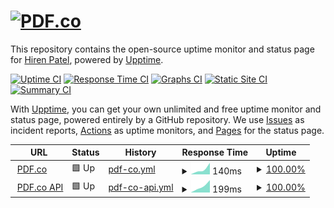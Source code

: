 # [![PDF.co](https://s29840.pcdn.co/wp-content/uploads/2020/06/logo.png)](https://pdf.co)

This repository contains the open-source uptime monitor and status page for [Hiren Patel](https://demo.upptime.js.org), powered by [Upptime](https://github.com/upptime/upptime).

[![Uptime CI](https://github.com/hiren-byte/pdfco-status/workflows/Uptime%20CI/badge.svg)](https://github.com/hiren-byte/pdfco-status/actions?query=workflow%3A%22Uptime+CI%22)
[![Response Time CI](https://github.com/hiren-byte/pdfco-status/workflows/Response%20Time%20CI/badge.svg)](https://github.com/hiren-byte/pdfco-status/actions?query=workflow%3A%22Response+Time+CI%22)
[![Graphs CI](https://github.com/hiren-byte/pdfco-status/workflows/Graphs%20CI/badge.svg)](https://github.com/hiren-byte/pdfco-status/actions?query=workflow%3A%22Graphs+CI%22)
[![Static Site CI](https://github.com/hiren-byte/pdfco-status/workflows/Static%20Site%20CI/badge.svg)](https://github.com/hiren-byte/pdfco-status/actions?query=workflow%3A%22Static+Site+CI%22)
[![Summary CI](https://github.com/hiren-byte/pdfco-status/workflows/Summary%20CI/badge.svg)](https://github.com/hiren-byte/pdfco-status/actions?query=workflow%3A%22Summary+CI%22)

With [Upptime](https://upptime.js.org), you can get your own unlimited and free uptime monitor and status page, powered entirely by a GitHub repository. We use [Issues](https://github.com/hiren-byte/pdfco-status/issues) as incident reports, [Actions](https://github.com/hiren-byte/pdfco-status/actions) as uptime monitors, and [Pages](https://demo.upptime.js.org) for the status page.

<!--start: status pages-->
<!-- This summary is generated by Upptime (https://github.com/upptime/upptime) -->
<!-- Do not edit this manually, your changes will be overwritten -->
<!-- prettier-ignore -->
| URL | Status | History | Response Time | Uptime |
| --- | ------ | ------- | ------------- | ------ |
| <img alt="" src="https://s29840.pcdn.co/wp-content/uploads/2020/06/144.png" height="13"> [PDF.co](https://pdf.co) | 🟩 Up | [pdf-co.yml](https://github.com/hiren-byte/pdfco-status/commits/HEAD/history/pdf-co.yml) | <details><summary><img alt="Response time graph" src="./graphs/pdf-co/response-time-week.png" height="20"> 140ms</summary><br><a href="https://demo.upptime.js.org/history/pdf-co"><img alt="Response time 140" src="https://img.shields.io/endpoint?url=https%3A%2F%2Fraw.githubusercontent.com%2Fhiren-byte%2Fpdfco-status%2FHEAD%2Fapi%2Fpdf-co%2Fresponse-time.json"></a><br><a href="https://demo.upptime.js.org/history/pdf-co"><img alt="24-hour response time 140" src="https://img.shields.io/endpoint?url=https%3A%2F%2Fraw.githubusercontent.com%2Fhiren-byte%2Fpdfco-status%2FHEAD%2Fapi%2Fpdf-co%2Fresponse-time-day.json"></a><br><a href="https://demo.upptime.js.org/history/pdf-co"><img alt="7-day response time 140" src="https://img.shields.io/endpoint?url=https%3A%2F%2Fraw.githubusercontent.com%2Fhiren-byte%2Fpdfco-status%2FHEAD%2Fapi%2Fpdf-co%2Fresponse-time-week.json"></a><br><a href="https://demo.upptime.js.org/history/pdf-co"><img alt="30-day response time 140" src="https://img.shields.io/endpoint?url=https%3A%2F%2Fraw.githubusercontent.com%2Fhiren-byte%2Fpdfco-status%2FHEAD%2Fapi%2Fpdf-co%2Fresponse-time-month.json"></a><br><a href="https://demo.upptime.js.org/history/pdf-co"><img alt="1-year response time 140" src="https://img.shields.io/endpoint?url=https%3A%2F%2Fraw.githubusercontent.com%2Fhiren-byte%2Fpdfco-status%2FHEAD%2Fapi%2Fpdf-co%2Fresponse-time-year.json"></a></details> | <details><summary><a href="https://demo.upptime.js.org/history/pdf-co">100.00%</a></summary><a href="https://demo.upptime.js.org/history/pdf-co"><img alt="All-time uptime 100.00%" src="https://img.shields.io/endpoint?url=https%3A%2F%2Fraw.githubusercontent.com%2Fhiren-byte%2Fpdfco-status%2FHEAD%2Fapi%2Fpdf-co%2Fuptime.json"></a><br><a href="https://demo.upptime.js.org/history/pdf-co"><img alt="24-hour uptime 100.00%" src="https://img.shields.io/endpoint?url=https%3A%2F%2Fraw.githubusercontent.com%2Fhiren-byte%2Fpdfco-status%2FHEAD%2Fapi%2Fpdf-co%2Fuptime-day.json"></a><br><a href="https://demo.upptime.js.org/history/pdf-co"><img alt="7-day uptime 100.00%" src="https://img.shields.io/endpoint?url=https%3A%2F%2Fraw.githubusercontent.com%2Fhiren-byte%2Fpdfco-status%2FHEAD%2Fapi%2Fpdf-co%2Fuptime-week.json"></a><br><a href="https://demo.upptime.js.org/history/pdf-co"><img alt="30-day uptime 100.00%" src="https://img.shields.io/endpoint?url=https%3A%2F%2Fraw.githubusercontent.com%2Fhiren-byte%2Fpdfco-status%2FHEAD%2Fapi%2Fpdf-co%2Fuptime-month.json"></a><br><a href="https://demo.upptime.js.org/history/pdf-co"><img alt="1-year uptime 100.00%" src="https://img.shields.io/endpoint?url=https%3A%2F%2Fraw.githubusercontent.com%2Fhiren-byte%2Fpdfco-status%2FHEAD%2Fapi%2Fpdf-co%2Fuptime-year.json"></a></details>
| <img alt="" src="https://s29840.pcdn.co/wp-content/uploads/2020/06/144.png" height="13"> [PDF.co API](https://app.pdf.co) | 🟩 Up | [pdf-co-api.yml](https://github.com/hiren-byte/pdfco-status/commits/HEAD/history/pdf-co-api.yml) | <details><summary><img alt="Response time graph" src="./graphs/pdf-co-api/response-time-week.png" height="20"> 199ms</summary><br><a href="https://demo.upptime.js.org/history/pdf-co-api"><img alt="Response time 199" src="https://img.shields.io/endpoint?url=https%3A%2F%2Fraw.githubusercontent.com%2Fhiren-byte%2Fpdfco-status%2FHEAD%2Fapi%2Fpdf-co-api%2Fresponse-time.json"></a><br><a href="https://demo.upptime.js.org/history/pdf-co-api"><img alt="24-hour response time 199" src="https://img.shields.io/endpoint?url=https%3A%2F%2Fraw.githubusercontent.com%2Fhiren-byte%2Fpdfco-status%2FHEAD%2Fapi%2Fpdf-co-api%2Fresponse-time-day.json"></a><br><a href="https://demo.upptime.js.org/history/pdf-co-api"><img alt="7-day response time 199" src="https://img.shields.io/endpoint?url=https%3A%2F%2Fraw.githubusercontent.com%2Fhiren-byte%2Fpdfco-status%2FHEAD%2Fapi%2Fpdf-co-api%2Fresponse-time-week.json"></a><br><a href="https://demo.upptime.js.org/history/pdf-co-api"><img alt="30-day response time 199" src="https://img.shields.io/endpoint?url=https%3A%2F%2Fraw.githubusercontent.com%2Fhiren-byte%2Fpdfco-status%2FHEAD%2Fapi%2Fpdf-co-api%2Fresponse-time-month.json"></a><br><a href="https://demo.upptime.js.org/history/pdf-co-api"><img alt="1-year response time 199" src="https://img.shields.io/endpoint?url=https%3A%2F%2Fraw.githubusercontent.com%2Fhiren-byte%2Fpdfco-status%2FHEAD%2Fapi%2Fpdf-co-api%2Fresponse-time-year.json"></a></details> | <details><summary><a href="https://demo.upptime.js.org/history/pdf-co-api">100.00%</a></summary><a href="https://demo.upptime.js.org/history/pdf-co-api"><img alt="All-time uptime 100.00%" src="https://img.shields.io/endpoint?url=https%3A%2F%2Fraw.githubusercontent.com%2Fhiren-byte%2Fpdfco-status%2FHEAD%2Fapi%2Fpdf-co-api%2Fuptime.json"></a><br><a href="https://demo.upptime.js.org/history/pdf-co-api"><img alt="24-hour uptime 100.00%" src="https://img.shields.io/endpoint?url=https%3A%2F%2Fraw.githubusercontent.com%2Fhiren-byte%2Fpdfco-status%2FHEAD%2Fapi%2Fpdf-co-api%2Fuptime-day.json"></a><br><a href="https://demo.upptime.js.org/history/pdf-co-api"><img alt="7-day uptime 100.00%" src="https://img.shields.io/endpoint?url=https%3A%2F%2Fraw.githubusercontent.com%2Fhiren-byte%2Fpdfco-status%2FHEAD%2Fapi%2Fpdf-co-api%2Fuptime-week.json"></a><br><a href="https://demo.upptime.js.org/history/pdf-co-api"><img alt="30-day uptime 100.00%" src="https://img.shields.io/endpoint?url=https%3A%2F%2Fraw.githubusercontent.com%2Fhiren-byte%2Fpdfco-status%2FHEAD%2Fapi%2Fpdf-co-api%2Fuptime-month.json"></a><br><a href="https://demo.upptime.js.org/history/pdf-co-api"><img alt="1-year uptime 100.00%" src="https://img.shields.io/endpoint?url=https%3A%2F%2Fraw.githubusercontent.com%2Fhiren-byte%2Fpdfco-status%2FHEAD%2Fapi%2Fpdf-co-api%2Fuptime-year.json"></a></details>

<!--end: status pages-->
